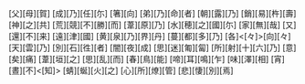 [父][母][賀] [成][乃][任][尓] [箸][向] [弟][乃][命][者] [朝][露][乃] [銷][易][杵][壽] [神][之][共] [荒][競][不][勝][而] [葦][原][乃] [水][穂][之][國][尓] [家][無][哉] [又][還][不][来] [遠][津][國] [黄][泉][乃][界][丹] [蔓][都][多][乃] [各]<[々]>[向][々] [天][雲][乃] [別][石][徃][者] [闇][夜][成] [思][迷][匍][匐] [所][射][十][六][乃] [意][矣][痛] [葦][垣][之] [思][乱][而] [春][鳥][能] [啼][耳][鳴][乍] [味][澤][相] [宵][晝][不]<[知]> [蜻][蜒][火][之] [心][所][燎][管] [悲][悽][別][焉]

